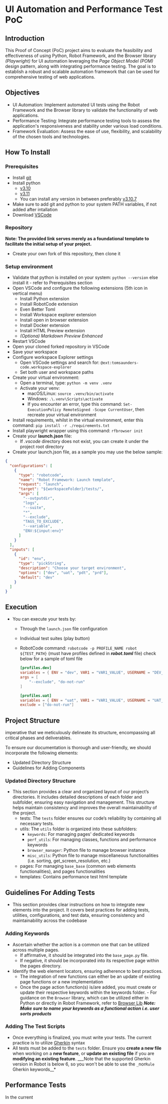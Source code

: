 # UI Automation and Performance Test PoC

## Introduction

This Proof of Concept (PoC) project aims to evaluate the feasibility and effectiveness of using Python, Robot Framework, and the Browser library _(Playwright)_ for UI automation leveraging the _Page Object Model (POM)_ design pattern, along with integrating performance testing. The goal is to establish a robust and scalable automation framework that can be used for comprehensive testing of web applications.

## Objectives

- UI Automation: Implement automated UI tests using the Robot Framework and the Browser library to validate the functionality of web applications.
- Performance Testing: Integrate performance testing tools to assess the application's responsiveness and stability under various load conditions.
- Framework Evaluation: Assess the ease of use, flexibility, and scalability of the chosen tools and technologies.

## How To Install

### Prerequisites

- Install [git](https://git-scm.com/downloads)
- Install python
  - [v3.10](https://www.python.org/downloads/release/python-3100/)
  - [v3.11](https://www.python.org/downloads/release/python-3110/)
  - You can install any version in between preferably [v3.10.7](https://www.python.org/downloads/release/python-3107/)
- Make sure to add git and python to your system PATH variables, if not added after intallation
- Download [VSCode](https://code.visualstudio.com/download)

### Repository

**Note: The provided link serves merely as a foundational template to facilitate the initial setup of your project.**

- Create your own fork of this repository, then clone it

### Setup environment

- Validate that python is installed on your system: `python --version` else install it - refer to Prerequisites section
- Open VSCode and configure the following extensions (5th icon in vertical menu)
  - Install Python extension
  - Install RobotCode extension
  - Even Better Toml
  - Install Workspace explorer extension
  - Install open in browser extension
  - Install Docker extension
  - Install HTML Preview extension
  - _(Optiona) Markdown Preview Enhanced_
- Restart VSCode
- Open your cloned forked repository in VSCode
- Save your workspace
- Configure workspace Explorer settings
  - Open VSCode settings and search for: `@ext:tomsaunders-code.workspace-explorer`
  - Set both user and workspace paths
- Create your virtual environment:
  - Open a terminal, type: `python -m venv .venv`
  - Activate your venv:
    - macOS/Linux: `source .venv/bin/activate`
    - Windows: `.\.venv\Scripts\activate`
    - If you encounter an error, type this command: `Set-ExecutionPolicy RemoteSigned -Scope CurrentUser`, then recreate your virtual environment
- Install requirements, whilst in the virtual environment, enter this command: `pip install -r ./requirements.txt`
- Install playwright wrapper using this command: `rfbrowser init`
- Create your **launch.json** file:
  - If _.vscode_ directory does not exist, you can create it under the project root directory
- Create your launch.json file, as a sample you may use the below sample:

```json
{
  "configurations": [
    {
      "type": "robotcode",
      "name": "Robot Framework: Launch template",
      "request": "launch",
      "target": "${workspaceFolder}/tests/",
      "args": [
        "--outputdir",
        "logs",
        "--suite",
        "*",
        "--exclude",
        "TAGS_TO_EXCLUDE",
        "--variable",
        "ENV:${input:env}"
      ]
    }
  ],
  "inputs": [
    {
      "id": "env",
      "type": "pickString",
      "description": "Choose your target environment",
      "options": ["dev", "uat", "pdt", "prd"],
      "default": "dev"
    }
  ]
}
```

## Execution

- You can execute your tests by:

  - Through the `launch.json` file configuration
  - Individual test suites (play button)
  - RobotCode command: `robotcode -p PROFILE_NAME robot ${TEST_PATH}` (must have profiles defined in **_robot.toml_** file) check below for a sample of toml file

    ```toml
    [profiles.dev]
    variables = { ENV = "dev", VAR1 = "VAR1_VALUE", USERNAME = "DEV_USERNAME", PASSWORD = "DEV_PASSWORD" }
    args = [
        "--exclude", "do-not-run"
    ]

    [profiles.uat]
    variables = { ENV = "uat", VAR1 = "VAR1_VALUE", USERNAME = "UAT_USERNAME", PASSWORD = "UAT_PASSWORD" }
    exclude = ["do-not-run"]
    ```

## Project Structure

imperative that we meticulously delineate its structure, encompassing all critical phases and deliverables.

To ensure our documentation is thorough and user-friendly, we should incorporate the following elements:

- Updated Directory Structure
- Guidelines for Adding Components

### Updated Directory Structure

- This section provides a clear and organized layout of our project’s directories. It includes detailed descriptions of each folder and subfolder, ensuring easy navigation and management. This structure helps maintain consistency and improves the overall maintainability of the project.
  - tests: The `tests` folder ensures our code’s reliability by containing all necessary tests.
  - utils: The `utils` folder is organized into these subfolders:
    - `keywords`: For managing pages' dedicated keywords
    - `perf_utils`: For managing classes, functions and performance keywords
    - `browser_manager`: Python file to manage browser instance
    - `misc_utils`: Python file to manage miscellaneous functionalities (i.e. sorting, get_screen_resolution, etc.)
  - pages: For managing `base_base` (common web elements functionalities), and pages functionalities
  - templates: Contains performance test html template

## Guidelines For Adding Tests

- This section provides clear instructions on how to integrate new elements into the project. It covers best practices for adding tests, utilities, configurations, and test data, ensuring consistency and maintainability across the codebase

### Adding Keywords

- Ascertain whether the action is a common one that can be utilized across multiple pages.
  - If affirmative, it should be integrated into the `base_page.py` file.
  - If negative, it should be incorporated into its respective page within the pages directory.
- Identify the web element locators, ensuring adherence to best practices.
  - The integration of new functions can either be an update of existing page functions or a new implementation
  - Once the page action function(s) is/are added, you must create or update their respective keywords within the keywords folder. - For guidance on the `Browser` library, which can be utilized either in Python or directly in Robot Framework, refer to [Browser Lib](https://marketsquare.github.io/robotframework-browser/Browser.html)
    **_Note: Make sure to name your keywords as a functional action i.e. user sorts products_**

### Adding The Test Scripts

- Once everything is finalized, you must write your tests. The current practice is to utilize [Gherkin](https://cucumber.io/docs/gherkin/) syntax
- All tests must be added to the `tests` folder. Ensure you **create a new file** when working on a **new feature**, or **update an existing file** if you are **modifying an existing feature**.
  _\_\_Note that the supported Gherkin version in Robot is below 6, so you won't be able to use the `_`nor`Rule` Gherkin keywords\_\_\*

## Performance Tests

In the current

